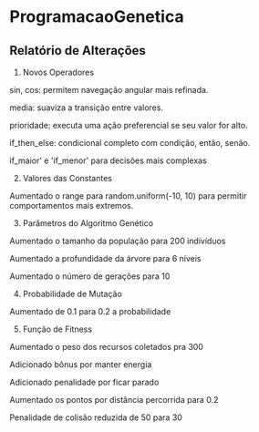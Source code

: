 # ProgramacaoGenetica

## Relatório de Alterações
1. Novos Operadores

sin, cos: permitem navegação angular mais refinada.

media: suaviza a transição entre valores.

prioridade: executa uma ação preferencial se seu valor for alto.

if_then_else: condicional completo com condição, então, senão.

if_maior' e 'if_menor' para decisões mais complexas

2. Valores das Constantes

Aumentado o range para random.uniform(-10, 10) para permitir comportamentos mais extremos.

3. Parâmetros do Algoritmo Genético

Aumentado o tamanho da população para 200 indivíduos

Aumentado a profundidade da árvore para 6 níveis

Aumentado o número de gerações para 10

4. Probabilidade de Mutação

Aumentado de 0.1 para 0.2 a probabilidade

5. Função de Fitness

Aumentado o peso dos recursos coletados pra 300

Adicionado bônus por manter energia

Adicionado penalidade por ficar parado

Aumentado os pontos por distância percorrida para 0.2

Penalidade de colisão reduzida de 50 para 30


